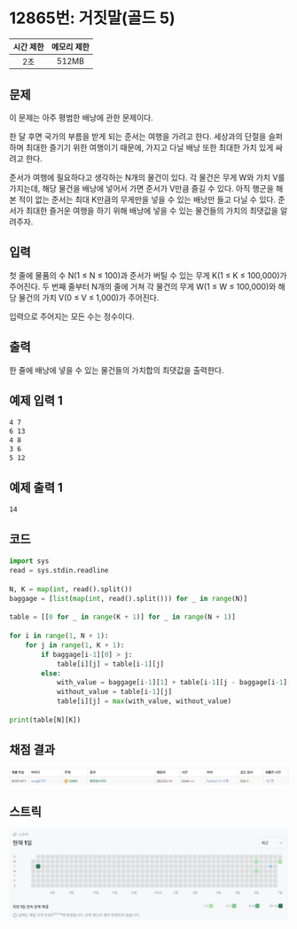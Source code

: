 # 12865번: 거짓말(골드 5)
| 시간 제한 | 메모리 제한 |
|:-----:|:------:|
|  2초   | 512MB  |

## 문제
이 문제는 아주 평범한 배낭에 관한 문제이다.

한 달 후면 국가의 부름을 받게 되는 준서는 여행을 가려고 한다. 세상과의 단절을 슬퍼하며 최대한 즐기기 위한 여행이기 때문에, 가지고 다닐 배낭 또한 최대한 가치 있게 싸려고 한다.

준서가 여행에 필요하다고 생각하는 N개의 물건이 있다. 각 물건은 무게 W와 가치 V를 가지는데, 해당 물건을 배낭에 넣어서 가면 준서가 V만큼 즐길 수 있다. 아직 행군을 해본 적이 없는 준서는 최대 K만큼의 무게만을 넣을 수 있는 배낭만 들고 다닐 수 있다. 준서가 최대한 즐거운 여행을 하기 위해 배낭에 넣을 수 있는 물건들의 가치의 최댓값을 알려주자.

## 입력
첫 줄에 물품의 수 N(1 ≤ N ≤ 100)과 준서가 버틸 수 있는 무게 K(1 ≤ K ≤ 100,000)가 주어진다. 두 번째 줄부터 N개의 줄에 거쳐 각 물건의 무게 W(1 ≤ W ≤ 100,000)와 해당 물건의 가치 V(0 ≤ V ≤ 1,000)가 주어진다.

입력으로 주어지는 모든 수는 정수이다.

## 출력
한 줄에 배낭에 넣을 수 있는 물건들의 가치합의 최댓값을 출력한다.

## 예제 입력 1
```text
4 7
6 13
4 8
3 6
5 12
```
## 예제 출력 1
```text
14
```

## 코드
```python
import sys
read = sys.stdin.readline

N, K = map(int, read().split())
baggage = [list(map(int, read().split())) for _ in range(N)]

table = [[0 for _ in range(K + 1)] for _ in range(N + 1)]

for i in range(1, N + 1):
    for j in range(1, K + 1):
        if baggage[i-1][0] > j:
            table[i][j] = table[i-1][j]
        else:
            with_value = baggage[i-1][1] + table[i-1][j - baggage[i-1][0]]
            without_value = table[i-1][j]
            table[i][j] = max(with_value, without_value)

print(table[N][K])
```

## 채점 결과
![image](result_img.png)

## 스트릭
![image](streak_img.png)